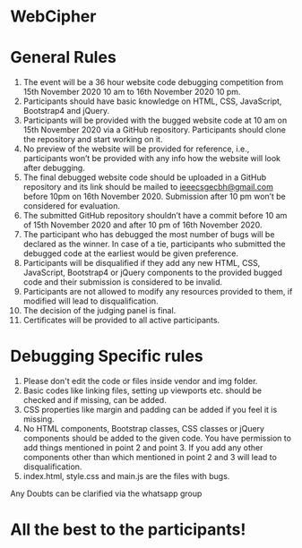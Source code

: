 # WebCipher

# General Rules
1. The event will be a 36 hour website code debugging competition from 15th November 2020 10 am to 16th November 2020 10 pm.
2. Participants should have basic knowledge on HTML, CSS, JavaScript, Bootstrap4 and jQuery.
3. Participants will be provided with the bugged website code at 10 am on 15th November 2020 via a GitHub repository. Participants should clone the repository and start working on it.
4. No preview of the website will be provided for reference, i.e., participants won’t be provided with any info how the website will look after debugging.
5. The final debugged website code should be uploaded in a GitHub repository and its link should be mailed to ieeecsgecbh@gmail.com before 10pm on 16th November 2020. Submission after 10 pm won’t be considered for evaluation.
6. The submitted GitHub repository shouldn’t have a commit before 10 am of 15th November 2020 and after 10 pm of 16th November 2020.
7. The participant who has debugged the most number of bugs will be declared as the winner. In case of a tie, participants who submitted the debugged code at the earliest would be given preference.
8. Participants will be disqualified if they add any new HTML, CSS, JavaScript, Bootstrap4 or jQuery components to the provided bugged code and their submission is considered to be invalid.
9. Participants are not allowed to modify any resources provided to them, if modified will lead to disqualification.
10. The decision of the judging panel is final.
11. Certificates will be provided to all active participants.

# Debugging Specific rules
1. Please don't edit the code or files inside vendor and img folder.
2. Basic codes like linking files, setting up viewports etc. should be checked and if missing, can be added.
3. CSS properties like margin and padding can be added if you feel it is missing.
4. No HTML components, Bootstrap classes, CSS classes or jQuery components should be added to the given code. You have permission to add things mentioned in point 2 and point 3. If you add any other components other than which mentioned in point 2 and 3 will lead to disqualification.
5. index.html, style.css and main.js are the files with bugs.

Any Doubts can be clarified via the whatsapp group

# All the best to the participants!

